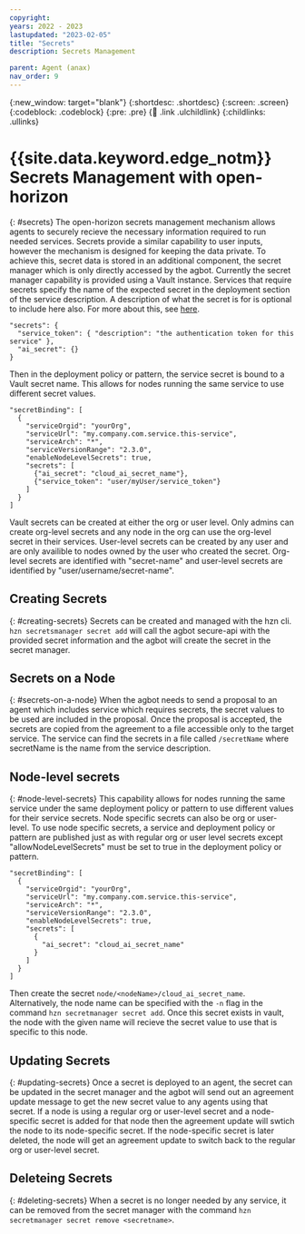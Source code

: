 ```yaml
---
copyright:
years: 2022 - 2023
lastupdated: "2023-02-05"
title: "Secrets"
description: Secrets Management

parent: Agent (anax)
nav_order: 9
---
```


{:new_window: target="blank"}
{:shortdesc: .shortdesc}
{:screen: .screen}
{:codeblock: .codeblock}
{:pre: .pre}
{:child: .link .ulchildlink}
{:childlinks: .ullinks}

# {{site.data.keyword.edge_notm}} Secrets Management with open-horizon
{: #secrets}
The open-horizon secrets management mechanism allows agents to securely recieve the necessary information required to run needed services. Secrets provide a similar capability to user inputs, however the mechanism is designed for keeping the data private. To achieve this, secret data is stored in an additional component, the secret manager which is only directly accessed by the agbot. Currently the secret manager capability is provided using a Vault instance. 
Services that require secrets specify the name of the expected secret in the deployment section of the service description. A description of what the secret is for is optional to include here also. For more about this, see [here](./deployment_string.md).
```
"secrets": {
  "service_token": { "description": "the authentication token for this service" }, 
  "ai_secret": {}
}
```
Then in the deployment policy or pattern, the service secret is bound to a Vault secret name. This allows for nodes running the same service to use different secret values.
```
"secretBinding": [
  {
    "serviceOrgid": "yourOrg",
    "serviceUrl": "my.company.com.service.this-service",
    "serviceArch": "*",
    "serviceVersionRange": "2.3.0",
    "enableNodeLevelSecrets": true,
    "secrets": [
      {"ai_secret": "cloud_ai_secret_name"},
      {"service_token": "user/myUser/service_token"}
    ]
  }
]
```
Vault secrets can be created at either the org or user level. Only admins can create org-level secrets and any node in the org can use the org-level secret in their services. User-level secrets can be created by any user and are only availible to nodes owned by the user who created the secret. Org-level secrets are identified with "secret-name" and user-level secrets are identified by "user/username/secret-name".

## Creating Secrets
{: #creating-secrets}
Secrets can be created and managed with the hzn cli. `hzn secretsmanager secret add` will call the agbot secure-api with the provided secret information and the agbot will create the secret in the secret manager. 

## Secrets on a Node
{: #secrets-on-a-node}
When the agbot needs to send a proposal to an agent which includes service which requires secrets, the secret values to be used are included in the proposal. Once the proposal is accepted, the secrets are copied from the agreement to a file accessible only to the target service. 
The service can find the secrets in a file called `/secretName` where secretName is the name from the service description.

## Node-level secrets
{: #node-level-secrets}
This capability allows for nodes running the same service under the same deployment policy or pattern to use different values for their service secrets. Node specific secrets can also be org or user-level. To use node specific secrets, a service and deployment policy or pattern are published just as with regular org or user level secrets except "allowNodeLevelSecrets" must be set to true in the deployment policy or pattern. 
```
"secretBinding": [
  {
    "serviceOrgid": "yourOrg",
    "serviceUrl": "my.company.com.service.this-service",
    "serviceArch": "*",
    "serviceVersionRange": "2.3.0",
    "enableNodeLevelSecrets": true,
    "secrets": [
      {
        "ai_secret": "cloud_ai_secret_name"
      }
    ]
  }
]
```
Then create the secret `node/<nodeName>/cloud_ai_secret_name`. Alternatively, the node name can be specified with the `-n` flag in the command `hzn secretmanager secret add`. Once this secret exists in vault, the node with the given name will recieve the secret value to use that is specific to this node.

## Updating Secrets
{: #updating-secrets}
Once a secret is deployed to an agent, the secret can be updated in the secret manager and the agbot will send out an agreement update message to get the new secret value to any agents using that secret. If a node is using a regular org or user-level secret and a node-specific secret is added for that node then the agreement update will swtich the node to its node-specific secret. If the node-specific secret is later deleted, the node will get an agreement update to switch back to the regular org or user-level secret. 

## Deleteing Secrets
{: #deleting-secrets}
When a secret is no longer needed by any service, it can be removed from the secret manager with the command `hzn secretmanager secret remove <secretname>`.
